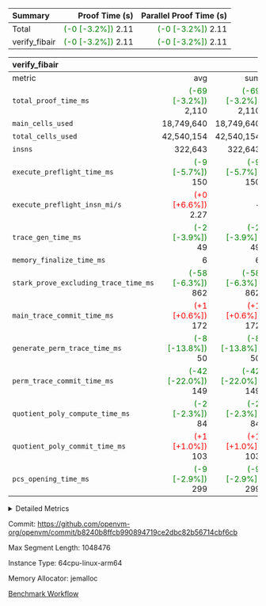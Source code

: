 | Summary | Proof Time (s) | Parallel Proof Time (s) |
|:---|---:|---:|
| Total | <span style='color: green'>(-0 [-3.2%])</span> 2.11 | <span style='color: green'>(-0 [-3.2%])</span> 2.11 |
| verify_fibair | <span style='color: green'>(-0 [-3.2%])</span> 2.11 | <span style='color: green'>(-0 [-3.2%])</span> 2.11 |


| verify_fibair |||||
|:---|---:|---:|---:|---:|
|metric|avg|sum|max|min|
| `total_proof_time_ms ` | <span style='color: green'>(-69 [-3.2%])</span> 2,110 | <span style='color: green'>(-69 [-3.2%])</span> 2,110 | <span style='color: green'>(-69 [-3.2%])</span> 2,110 | <span style='color: green'>(-69 [-3.2%])</span> 2,110 |
| `main_cells_used     ` |  18,749,640 |  18,749,640 |  18,749,640 |  18,749,640 |
| `total_cells_used    ` |  42,540,154 |  42,540,154 |  42,540,154 |  42,540,154 |
| `insns               ` |  322,643 |  322,643 |  322,643 |  322,643 |
| `execute_preflight_time_ms` | <span style='color: green'>(-9 [-5.7%])</span> 150 | <span style='color: green'>(-9 [-5.7%])</span> 150 | <span style='color: green'>(-9 [-5.7%])</span> 150 | <span style='color: green'>(-9 [-5.7%])</span> 150 |
| `execute_preflight_insn_mi/s` | <span style='color: red'>(+0 [+6.6%])</span> 2.27 | -          | <span style='color: red'>(+0 [+6.6%])</span> 2.27 | <span style='color: red'>(+0 [+6.6%])</span> 2.27 |
| `trace_gen_time_ms   ` | <span style='color: green'>(-2 [-3.9%])</span> 49 | <span style='color: green'>(-2 [-3.9%])</span> 49 | <span style='color: green'>(-2 [-3.9%])</span> 49 | <span style='color: green'>(-2 [-3.9%])</span> 49 |
| `memory_finalize_time_ms` |  6 |  6 |  6 |  6 |
| `stark_prove_excluding_trace_time_ms` | <span style='color: green'>(-58 [-6.3%])</span> 862 | <span style='color: green'>(-58 [-6.3%])</span> 862 | <span style='color: green'>(-58 [-6.3%])</span> 862 | <span style='color: green'>(-58 [-6.3%])</span> 862 |
| `main_trace_commit_time_ms` | <span style='color: red'>(+1 [+0.6%])</span> 172 | <span style='color: red'>(+1 [+0.6%])</span> 172 | <span style='color: red'>(+1 [+0.6%])</span> 172 | <span style='color: red'>(+1 [+0.6%])</span> 172 |
| `generate_perm_trace_time_ms` | <span style='color: green'>(-8 [-13.8%])</span> 50 | <span style='color: green'>(-8 [-13.8%])</span> 50 | <span style='color: green'>(-8 [-13.8%])</span> 50 | <span style='color: green'>(-8 [-13.8%])</span> 50 |
| `perm_trace_commit_time_ms` | <span style='color: green'>(-42 [-22.0%])</span> 149 | <span style='color: green'>(-42 [-22.0%])</span> 149 | <span style='color: green'>(-42 [-22.0%])</span> 149 | <span style='color: green'>(-42 [-22.0%])</span> 149 |
| `quotient_poly_compute_time_ms` | <span style='color: green'>(-2 [-2.3%])</span> 84 | <span style='color: green'>(-2 [-2.3%])</span> 84 | <span style='color: green'>(-2 [-2.3%])</span> 84 | <span style='color: green'>(-2 [-2.3%])</span> 84 |
| `quotient_poly_commit_time_ms` | <span style='color: red'>(+1 [+1.0%])</span> 103 | <span style='color: red'>(+1 [+1.0%])</span> 103 | <span style='color: red'>(+1 [+1.0%])</span> 103 | <span style='color: red'>(+1 [+1.0%])</span> 103 |
| `pcs_opening_time_ms ` | <span style='color: green'>(-9 [-2.9%])</span> 299 | <span style='color: green'>(-9 [-2.9%])</span> 299 | <span style='color: green'>(-9 [-2.9%])</span> 299 | <span style='color: green'>(-9 [-2.9%])</span> 299 |



<details>
<summary>Detailed Metrics</summary>

|  | vm.create_initial_state_time_ms | verify_program_compile_ms | total_cells | stark_prove_excluding_trace_time_ms | quotient_poly_compute_time_ms | quotient_poly_commit_time_ms | perm_trace_commit_time_ms | pcs_opening_time_ms | main_trace_commit_time_ms | app proof_time_ms |
| --- | --- | --- | --- | --- | --- | --- | --- | --- | --- |
|  | 0 | 7 | 65,536 | 36 | 1 | 5 | 0 | 21 | 7 | 2,110 | 

| air_name | rows | quotient_deg | main_cols | interactions | constraints | cells |
| --- | --- | --- | --- | --- | --- | --- |
| AccessAdapterAir<2> |  | 2 |  | 5 | 12 |  | 
| AccessAdapterAir<4> |  | 2 |  | 5 | 12 |  | 
| AccessAdapterAir<8> |  | 2 |  | 5 | 12 |  | 
| FibonacciAir | 32,768 | 1 | 2 |  | 5 | 65,536 | 
| FriReducedOpeningAir |  | 2 |  | 39 | 71 |  | 
| JalRangeCheckAir |  | 2 |  | 9 | 14 |  | 
| NativePoseidon2Air<BabyBearParameters>, 1> |  | 2 |  | 136 | 572 |  | 
| PhantomAir |  | 2 |  | 3 | 5 |  | 
| ProgramAir |  | 1 |  | 1 | 4 |  | 
| VariableRangeCheckerAir |  | 1 |  | 1 | 4 |  | 
| VmAirWrapper<AluNativeAdapterAir, FieldArithmeticCoreAir> |  | 2 |  | 15 | 27 |  | 
| VmAirWrapper<BranchNativeAdapterAir, BranchEqualCoreAir<1> |  | 2 |  | 11 | 25 |  | 
| VmAirWrapper<NativeAdapterAir<2, 0>, PublicValuesCoreAir> |  | 2 |  | 11 | 29 |  | 
| VmAirWrapper<NativeLoadStoreAdapterAir<1>, NativeLoadStoreCoreAir<1> |  | 2 |  | 15 | 20 |  | 
| VmAirWrapper<NativeLoadStoreAdapterAir<4>, NativeLoadStoreCoreAir<4> |  | 2 |  | 15 | 20 |  | 
| VmAirWrapper<NativeVectorizedAdapterAir<4>, FieldExtensionCoreAir> |  | 2 |  | 15 | 27 |  | 
| VmConnectorAir |  | 2 |  | 5 | 11 |  | 
| VolatileBoundaryAir |  | 2 |  | 7 | 19 |  | 

| group | vm.reset_state_time_ms | trace_gen_time_ms | total_proof_time_ms | total_cells_used | total_cells | system_trace_gen_time_ms | stark_prove_excluding_trace_time_ms | single_trace_gen_time_ms | quotient_poly_compute_time_ms | quotient_poly_commit_time_ms | perm_trace_commit_time_ms | pcs_opening_time_ms | memory_finalize_time_ms | main_trace_commit_time_ms | main_cells_used | insns | generate_perm_trace_time_ms | fri.log_blowup | execute_preflight_time_ms | execute_preflight_insn_mi/s |
| --- | --- | --- | --- | --- | --- | --- | --- | --- | --- | --- | --- | --- | --- | --- | --- | --- | --- | --- | --- | --- |
| verify_fibair | 0 | 49 | 2,110 | 42,540,154 | 62,474,410 | 49 | 862 | 0 | 84 | 103 | 149 | 299 | 6 | 172 | 18,749,640 | 322,643 | 50 | 1 | 150 | 2.27 | 

| group | air_name | rows | prep_cols | perm_cols | main_cols | cells |
| --- | --- | --- | --- | --- | --- | --- |
| verify_fibair | AccessAdapterAir<2> | 131,072 |  | 16 | 11 | 3,538,944 | 
| verify_fibair | AccessAdapterAir<4> | 65,536 |  | 16 | 13 | 1,900,544 | 
| verify_fibair | AccessAdapterAir<8> | 128 |  | 16 | 17 | 4,224 | 
| verify_fibair | FriReducedOpeningAir | 2,048 |  | 84 | 27 | 227,328 | 
| verify_fibair | JalRangeCheckAir | 32,768 |  | 28 | 12 | 1,310,720 | 
| verify_fibair | NativePoseidon2Air<BabyBearParameters>, 1> | 32,768 |  | 312 | 398 | 23,265,280 | 
| verify_fibair | PhantomAir | 16,384 |  | 12 | 6 | 294,912 | 
| verify_fibair | ProgramAir | 8,192 |  | 8 | 10 | 147,456 | 
| verify_fibair | VariableRangeCheckerAir | 262,144 | 2 | 8 | 1 | 2,359,296 | 
| verify_fibair | VmAirWrapper<AluNativeAdapterAir, FieldArithmeticCoreAir> | 262,144 |  | 36 | 29 | 17,039,360 | 
| verify_fibair | VmAirWrapper<BranchNativeAdapterAir, BranchEqualCoreAir<1> | 32,768 |  | 28 | 23 | 1,671,168 | 
| verify_fibair | VmAirWrapper<NativeLoadStoreAdapterAir<1>, NativeLoadStoreCoreAir<1> | 65,536 |  | 40 | 21 | 3,997,696 | 
| verify_fibair | VmAirWrapper<NativeLoadStoreAdapterAir<4>, NativeLoadStoreCoreAir<4> | 32,768 |  | 40 | 27 | 2,195,456 | 
| verify_fibair | VmAirWrapper<NativeVectorizedAdapterAir<4>, FieldExtensionCoreAir> | 32,768 |  | 36 | 38 | 2,424,832 | 
| verify_fibair | VmConnectorAir | 2 | 1 | 16 | 5 | 42 | 
| verify_fibair | VolatileBoundaryAir | 65,536 |  | 20 | 12 | 2,097,152 | 

| group | trace_height_constraint | weighted_sum | threshold |
| --- | --- | --- | --- |
| verify_fibair | 0 | 1,085,444 | 2,013,265,921 | 
| verify_fibair | 1 | 5,411,200 | 2,013,265,921 | 
| verify_fibair | 2 | 542,722 | 2,013,265,921 | 
| verify_fibair | 3 | 5,476,612 | 2,013,265,921 | 
| verify_fibair | 4 | 65,536 | 2,013,265,921 | 
| verify_fibair | 5 | 12,851,850 | 2,013,265,921 | 

| trace_height_constraint | threshold |
| --- | --- |
| 0 | 2,013,265,921 | 

</details>


Commit: https://github.com/openvm-org/openvm/commit/b8240b8ffcb990894719ce2dbc82b56714cbf6cb

Max Segment Length: 1048476

Instance Type: 64cpu-linux-arm64

Memory Allocator: jemalloc

[Benchmark Workflow](https://github.com/openvm-org/openvm/actions/runs/16951927886)
